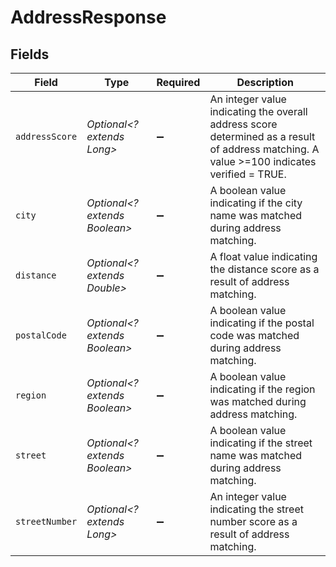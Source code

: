 # AddressResponse


## Fields

| Field                                                                                                                                      | Type                                                                                                                                       | Required                                                                                                                                   | Description                                                                                                                                |
| ------------------------------------------------------------------------------------------------------------------------------------------ | ------------------------------------------------------------------------------------------------------------------------------------------ | ------------------------------------------------------------------------------------------------------------------------------------------ | ------------------------------------------------------------------------------------------------------------------------------------------ |
| `addressScore`                                                                                                                             | *Optional<? extends Long>*                                                                                                                 | :heavy_minus_sign:                                                                                                                         | An integer value indicating the overall address score determined as a result of address matching. A value >=100 indicates verified = TRUE. |
| `city`                                                                                                                                     | *Optional<? extends Boolean>*                                                                                                              | :heavy_minus_sign:                                                                                                                         | A boolean value indicating if the city name was matched during address matching.                                                           |
| `distance`                                                                                                                                 | *Optional<? extends Double>*                                                                                                               | :heavy_minus_sign:                                                                                                                         | A float value indicating the distance score as a result of address matching.                                                               |
| `postalCode`                                                                                                                               | *Optional<? extends Boolean>*                                                                                                              | :heavy_minus_sign:                                                                                                                         | A boolean value indicating if the postal code was matched during address matching.                                                         |
| `region`                                                                                                                                   | *Optional<? extends Boolean>*                                                                                                              | :heavy_minus_sign:                                                                                                                         | A boolean value indicating if the region was matched during address matching.                                                              |
| `street`                                                                                                                                   | *Optional<? extends Boolean>*                                                                                                              | :heavy_minus_sign:                                                                                                                         | A boolean value indicating if the street name was matched during address matching.                                                         |
| `streetNumber`                                                                                                                             | *Optional<? extends Long>*                                                                                                                 | :heavy_minus_sign:                                                                                                                         | An integer value indicating the street number score as a result of address matching.                                                       |